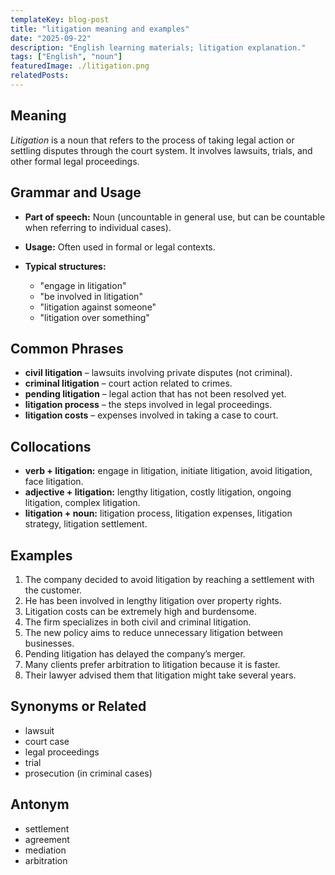 ```yaml
---
templateKey: blog-post
title: "litigation meaning and examples"
date: "2025-09-22"
description: "English learning materials; litigation explanation."
tags: ["English", "noun"]
featuredImage: ./litigation.png
relatedPosts:
---
```


## Meaning

_Litigation_ is a noun that refers to the process of taking legal action or settling disputes through the court system. It involves lawsuits, trials, and other formal legal proceedings.

## Grammar and Usage

- **Part of speech:** Noun (uncountable in general use, but can be countable when referring to individual cases).
- **Usage:** Often used in formal or legal contexts.
- **Typical structures:**

  - "engage in litigation"
  - "be involved in litigation"
  - "litigation against someone"
  - "litigation over something"

## Common Phrases

- **civil litigation** – lawsuits involving private disputes (not criminal).
- **criminal litigation** – court action related to crimes.
- **pending litigation** – legal action that has not been resolved yet.
- **litigation process** – the steps involved in legal proceedings.
- **litigation costs** – expenses involved in taking a case to court.

## Collocations

- **verb + litigation:** engage in litigation, initiate litigation, avoid litigation, face litigation.
- **adjective + litigation:** lengthy litigation, costly litigation, ongoing litigation, complex litigation.
- **litigation + noun:** litigation process, litigation expenses, litigation strategy, litigation settlement.

## Examples

1. The company decided to avoid litigation by reaching a settlement with the customer.
2. He has been involved in lengthy litigation over property rights.
3. Litigation costs can be extremely high and burdensome.
4. The firm specializes in both civil and criminal litigation.
5. The new policy aims to reduce unnecessary litigation between businesses.
6. Pending litigation has delayed the company’s merger.
7. Many clients prefer arbitration to litigation because it is faster.
8. Their lawyer advised them that litigation might take several years.

## Synonyms or Related

- lawsuit
- court case
- legal proceedings
- trial
- prosecution (in criminal cases)

## Antonym

- settlement
- agreement
- mediation
- arbitration
